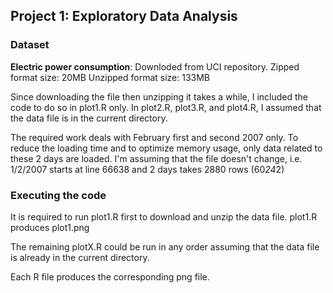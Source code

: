 ## Project 1: Exploratory Data Analysis
### Dataset
<b>Electric power consumption</b>: Downloded from UCI repository.
Zipped format size: 20MB
Unzipped format size: 133MB

Since downloading the file then unzipping it takes a while, I included the code to do so in plot1.R only. In plot2.R, plot3.R, and plot4.R, I assumed that the data file is in the current directory.

The required work deals with February first and second 2007 only. To reduce the loading time and to optimize memory usage, only data related to these 2 days are loaded. I'm assuming that the file doesn't change, i.e. 1/2/2007 starts at line 66638 and 2 days takes 2880 rows (60*24*2)

### Executing the code
It is required to run plot1.R first to download and unzip the data file.
plot1.R produces plot1.png

The remaining plotX.R could be run in any order assuming that the data file is already in the current directory.

Each R file produces the corresponding png file.




